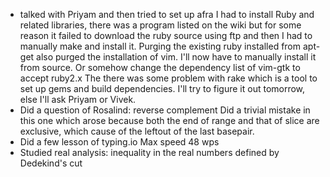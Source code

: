 * talked with Priyam and then tried to set up afra
    I had to install Ruby and related libraries, there was a program listed on
    the wiki but for some reason it failed to download the ruby source using
    ftp and then I had to manually make and install it. Purging the existing
    ruby installed from apt-get also purged the installation of vim. I'll now
    have to manually install it from source. Or somehow change the dependency
    list of vim-gtk to accept ruby2.x
    The there was some problem with rake which is a tool to set up gems and
    build dependencies. I'll try to figure it out tomorrow, else I'll ask
    Priyam or Vivek.
* Did a question of Rosalind: reverse complement
    Did a trivial mistake in this one which arose because both the end of range
    and that of slice are exclusive, which cause of the leftout of the last
    basepair.
* Did a few lesson of typing.io
    Max speed 48 wps
* Studied real analysis: inequality in the real numbers defined by Dedekind's
  cut
